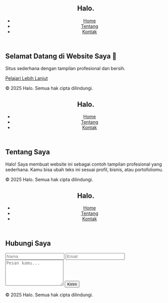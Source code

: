 <!-- ====== index.html ====== -->
<!DOCTYPE html>
<html lang="id">
<head>
  <meta charset="UTF-8" />
  <meta name="viewport" content="width=device-width, initial-scale=1.0" />
  <title>Halo | Beranda</title>
  <link rel="stylesheet" href="style.css" />
</head>
<body>
  <header>
    <nav>
      <h1 class="logo">Halo.</h1>
      <ul>
        <li><a href="index.html" class="active">Home</a></li>
        <li><a href="about.html">Tentang</a></li>
        <li><a href="contact.html">Kontak</a></li>
      </ul>
    </nav>
  </header>

  <section class="hero">
    <h2>Selamat Datang di Website Saya 👋</h2>
    <p>Situs sederhana dengan tampilan profesional dan bersih.</p>
    <a href="about.html" class="btn">Pelajari Lebih Lanjut</a>
  </section>

  <footer>
    <p>© 2025 Halo. Semua hak cipta dilindungi.</p>
  </footer>
</body>
</html>
<!-- ====== about.html ====== -->
<!DOCTYPE html>
<html lang="id">
<head>
  <meta charset="UTF-8" />
  <meta name="viewport" content="width=device-width, initial-scale=1.0" />
  <title>Tentang | Halo</title>
  <link rel="stylesheet" href="style.css" />
</head>
<body>
  <header>
    <nav>
      <h1 class="logo">Halo.</h1>
      <ul>
        <li><a href="index.html">Home</a></li>
        <li><a href="about.html" class="active">Tentang</a></li>
        <li><a href="contact.html">Kontak</a></li>
      </ul>
    </nav>
  </header>

  <section class="content">
    <h2>Tentang Saya</h2>
    <p>
      Halo! Saya membuat website ini sebagai contoh tampilan profesional yang
      sederhana. Kamu bisa ubah teks ini sesuai profil, bisnis, atau portofoliomu.
    </p>
  </section>

  <footer>
    <p>© 2025 Halo. Semua hak cipta dilindungi.</p>
  </footer>
</body>
</html><!-- ====== contact.html ====== -->
<!DOCTYPE html>
<html lang="id">
<head>
  <meta charset="UTF-8" />
  <meta name="viewport" content="width=device-width, initial-scale=1.0" />
  <title>Kontak | Halo</title>
  <link rel="stylesheet" href="style.css" />
</head>
<body>
  <header>
    <nav>
      <h1 class="logo">Halo.</h1>
      <ul>
        <li><a href="index.html">Home</a></li>
        <li><a href="about.html">Tentang</a></li>
        <li><a href="contact.html" class="active">Kontak</a></li>
      </ul>
    </nav>
  </header>

  <section class="content">
    <h2>Hubungi Saya</h2>
    <form>
      <input type="text" placeholder="Nama" required />
      <input type="email" placeholder="Email" required />
      <textarea placeholder="Pesan kamu..." rows="5" required></textarea>
      <button type="submit">Kirim</button>
    </form>
  </section>

  <footer>
    <p>© 2025 Halo. Semua hak cipta dilindungi.</p>
  </footer>
</body>
</html>
